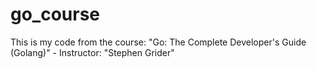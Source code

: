 # go_course

This is my code from the course: "Go: The Complete Developer's Guide (Golang)" - Instructor: "Stephen Grider"


